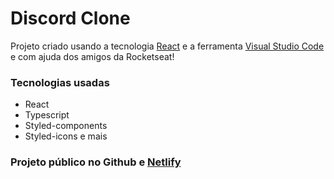 # Discord Clone

Projeto criado usando a tecnologia [React](https://pt-br.reactjs.org/) e a ferramenta [Visual Studio Code](https://code.visualstudio.com/) e com ajuda dos amigos da Rocketseat!

### Tecnologias usadas

- React
- Typescript
- Styled-components
- Styled-icons e mais

### Projeto público no Github e [Netlify](https://discord-clone-plrns.netlify.app/)
